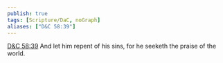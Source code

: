 ```yaml
---
publish: true
tags: [Scripture/DaC, noGraph]
aliases: ["D&C 58:39"]
---
```

[D&C 58:39](https://churchofjesuschrist.org/study/scriptures/dc-testament/dc/58?lang=eng&id=p39#p39) And let him repent of his sins, for he seeketh the praise of the world.
